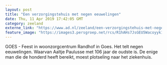 ```yaml
---
layout: post
title: "Een verzorgingstehuis met negen eeuwelingen"
date: Thu, 11 Apr 2019 17:42:05 GMT
category: zeeland
externe_link: "https://www.ad.nl/zeeland/een-verzorgingstehuis-met-negen-eeuwelingen~a7fce96b/"
feature_image: "https://images3.persgroep.net/rcs/R1hAHs7JsGEU5Wacoyyk1phLuo0/diocontent/145318726/_fitwidth/400/?appId=21791a8992982cd8da851550a453bd7f&quality=0.7"
---
```


GOES - Feest in woonzorgcentrum Randhof in Goes. Het telt negen eeuwelingen. Waarvan Aaltje Paulusse met 106 jaar de oudste is. De enige man die de honderd heeft bereikt, moest plotseling naar het ziekenhuis.

